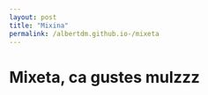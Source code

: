 ```yaml
---
layout: post
title: "Mixina"
permalink: /albertdm.github.io-/mixeta
---
```


# Mixeta, ca gustes mulzzz

